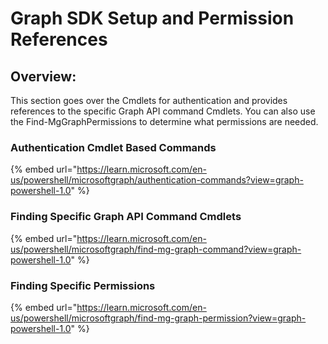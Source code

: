 # Graph SDK Setup and Permission References

## Overview: <a href="#overview" id="overview"></a>

This section goes over the Cmdlets for authentication and provides references to the specific Graph API command Cmdlets. You can also use the Find-MgGraphPermissions to determine what permissions are needed.

### Authentication Cmdlet Based Commands <a href="#authentication-cmdlet-based-commands" id="authentication-cmdlet-based-commands"></a>

{% embed url="https://learn.microsoft.com/en-us/powershell/microsoftgraph/authentication-commands?view=graph-powershell-1.0" %}

### Finding Specific Graph API Command Cmdlets <a href="#finding-specific-graph-api-command-cmdlets" id="finding-specific-graph-api-command-cmdlets"></a>

{% embed url="https://learn.microsoft.com/en-us/powershell/microsoftgraph/find-mg-graph-command?view=graph-powershell-1.0" %}

### Finding Specific Permissions <a href="#finding-specific-permissions" id="finding-specific-permissions"></a>

{% embed url="https://learn.microsoft.com/en-us/powershell/microsoftgraph/find-mg-graph-permission?view=graph-powershell-1.0" %}
